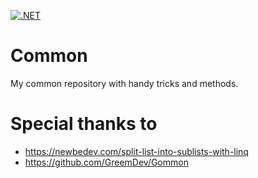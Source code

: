 [![.NET](https://github.com/MathieuDR/Common/actions/workflows/main.yml/badge.svg)](https://github.com/MathieuDR/Common/actions/workflows/main.yml)

# Common
My common repository with handy tricks and methods.

# Special thanks to

* https://newbedev.com/split-list-into-sublists-with-linq
* https://github.com/GreemDev/Gommon

